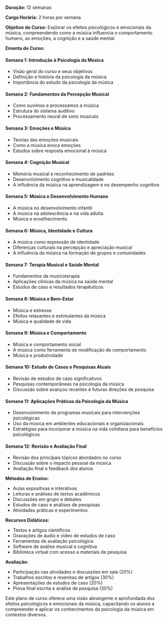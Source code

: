 
**Duração:** 12 semanas

**Carga Horária:** 2 horas por semana

**Objetivo do Curso:**
Explorar os efeitos psicológicos e emocionais da música, compreendendo como a música influencia o comportamento humano, as emoções, a cognição e a saúde mental.

**Ementa do Curso:**

#### Semana 1: Introdução à Psicologia da Música
- Visão geral do curso e seus objetivos
- Definição e história da psicologia da música
- Importância do estudo da psicologia da música

#### Semana 2: Fundamentos da Percepção Musical
- Como ouvimos e processamos a música
- Estrutura do sistema auditivo
- Processamento neural de sons musicais

#### Semana 3: Emoções e Música
- Teorias das emoções musicais
- Como a música evoca emoções
- Estudos sobre resposta emocional à música

#### Semana 4: Cognição Musical
- Memória musical e reconhecimento de padrões
- Desenvolvimento cognitivo e musicalidade
- A influência da música na aprendizagem e no desempenho cognitivo

#### Semana 5: Música e Desenvolvimento Humano
- A música no desenvolvimento infantil
- A música na adolescência e na vida adulta
- Música e envelhecimento

#### Semana 6: Música, Identidade e Cultura
- A música como expressão de identidade
- Diferenças culturais na percepção e apreciação musical
- A influência da música na formação de grupos e comunidades

#### Semana 7: Terapia Musical e Saúde Mental
- Fundamentos da musicoterapia
- Aplicações clínicas da música na saúde mental
- Estudos de caso e resultados terapêuticos

#### Semana 8: Música e Bem-Estar
- Música e estresse
- Efeitos relaxantes e estimulantes da música
- Música e qualidade de vida

#### Semana 9: Música e Comportamento
- Música e comportamento social
- A música como ferramenta de modificação de comportamento
- Música e produtividade

#### Semana 10: Estudo de Casos e Pesquisas Atuais
- Revisão de estudos de caso significativos
- Pesquisas contemporâneas na psicologia da música
- Discussão sobre avanços recentes e futuras direções de pesquisa

#### Semana 11: Aplicações Práticas da Psicologia da Música
- Desenvolvimento de programas musicais para intervenções psicológicas
- Uso da música em ambientes educacionais e organizacionais
- Estratégias para incorporar a música na vida cotidiana para benefícios psicológicos

#### Semana 12: Revisão e Avaliação Final
- Revisão dos principais tópicos abordados no curso
- Discussão sobre o impacto pessoal da música
- Avaliação final e feedback dos alunos

**Métodos de Ensino:**
- Aulas expositivas e interativas
- Leituras e análises de textos acadêmicos
- Discussões em grupo e debates
- Estudos de caso e análises de pesquisas
- Atividades práticas e experimentos

**Recursos Didáticos:**
- Textos e artigos científicos
- Gravações de áudio e vídeo de estudos de caso
- Ferramentas de avaliação psicológica
- Software de análise musical e cognitiva
- Biblioteca virtual com acesso a materiais de pesquisa

**Avaliação:**
- Participação nas atividades e discussões em sala (20%)
- Trabalhos escritos e resenhas de artigos (30%)
- Apresentações de estudos de caso (20%)
- Prova final escrita e análise de pesquisa (30%)

Este plano de curso oferece uma visão abrangente e aprofundada dos efeitos psicológicos e emocionais da música, capacitando os alunos a compreender e aplicar os conhecimentos da psicologia da música em contextos diversos.